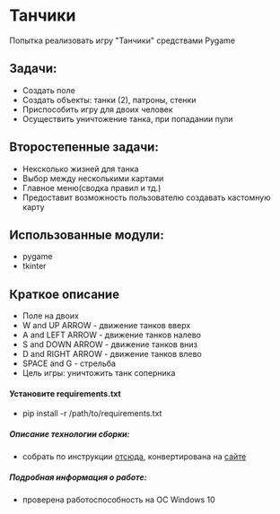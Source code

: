 # Танчики
Попытка реализовать игру "Танчики" средствами Pygame
## Задачи: 
- Создать поле
- Создать объекты: танки (2), патроны, стенки
- Приспособить игру для двоих человек
- Осуществить уничтожение танка, при попадании пули

## Второстепенные задачи: 
- Нексколько жизней для танка
- Выбор между несколькими картами
- Главное меню(сводка правил и тд.)
- Предоставит возможность пользователю создавать кастомную карту
## Использованные модули:
- pygame
- tkinter
## Краткое описание
- Поле на двоих
- W and UP ARROW - движение танков вверх
- A and LEFT ARROW - движение танков налево
- S and DOWN ARROW - движение танков вниз
- D and RIGHT ARROW - движение танков влево
- SPACE and G - стрельба
- Цель игры: уничтожить танк соперника
#### Установите requirements.txt 
- pip install -r /path/to/requirements.txt

##### Описание технологии сборки:
- собрать по инструкции  [отсюда](https://dzen.ru/media/id/5e824e9e6ae5482256ca8012/upakovka-python-programmy-v-exe-fail-62a09d37fd602648b15c27f8), конвертирована на [сайте](https://codebeautify.org/html-to-markdown)


##### Подробная информация о работе:
- проверена работоспособность на ОС Windows 10
